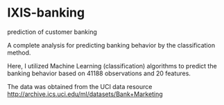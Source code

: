 # IXIS-banking
prediction of customer banking

A complete analysis for predicting banking behavior by the classification method.

Here, I utilized Machine Learning (classification) algorithms to predict the banking behavior based on 41188 observations and 20 features.

The data was obtained from the UCI data resource http://archive.ics.uci.edu/ml/datasets/Bank+Marketing

